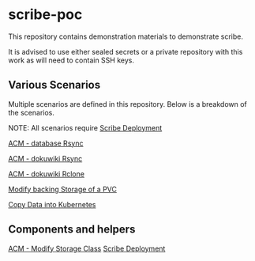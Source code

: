 # scribe-poc
This repository contains demonstration materials to demonstrate scribe.

It is advised to use either sealed secrets or a private repository with this work as will need to contain SSH keys.

## Various Scenarios
Multiple scenarios are defined in this repository. Below is a breakdown of the scenarios.


NOTE: All scenarios require [Scribe Deployment](./scribe-deployment)

[ACM - database Rsync](./acm-rsync-database)

[ACM - dokuwiki Rsync](./acm-dokuwiki)

[ACM - dokuwiki Rclone](./rclone-acm-dokuwiki)

[Modify backing Storage of a PVC](./local-cluster-pvc-change)

[Copy Data into Kubernetes](./external-rsync)


## Components and helpers
[ACM - Modify Storage Class](./storage-class-acm-definition)
[Scribe Deployment](./scribe-deployment)
